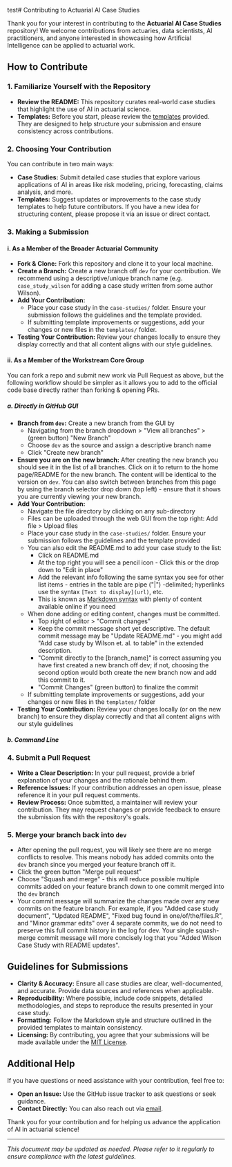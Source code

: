 test# Contributing to Actuarial AI Case Studies

Thank you for your interest in contributing to the **Actuarial AI Case Studies** repository! We welcome contributions from actuaries, data scientists, AI practitioners, and anyone interested in showcasing how Artificial Intelligence can be applied to actuarial work.

## How to Contribute

### 1. Familiarize Yourself with the Repository

- **Review the README:** This repository curates real-world case studies that highlight the use of AI in actuarial science.
- **Templates:** Before you start, please review the [templates](./templates/) provided. They are designed to help structure your submission and ensure consistency across contributions.

### 2. Choosing Your Contribution

You can contribute in two main ways:
- **Case Studies:** Submit detailed case studies that explore various applications of AI in areas like risk modeling, pricing, forecasting, claims analysis, and more.
- **Templates:** Suggest updates or improvements to the case study templates to help future contributors. If you have a new idea for structuring content, please propose it via an issue or direct contact.

### 3. Making a Submission

#### i. As a Member of the Broader Actuarial Community

- **Fork & Clone:** Fork this repository and clone it to your local machine.
- **Create a Branch:** Create a new branch off `dev` for your contribution. We recommend using a descriptive/unique branch name (e.g. `case_study_wilson` for adding a case study written from some author Wilson).
- **Add Your Contribution:** 
  - Place your case study in the `case-studies/` folder. Ensure your submission follows the guidelines and the template provided.
  - If submitting template improvements or suggestions, add your changes or new files in the `templates/` folder.
- **Testing Your Contribution:** Review your changes locally to ensure they display correctly and that all content aligns with our style guidelines.

#### ii. As a Member of the Workstream Core Group

You can fork a repo and submit new work via Pull Request as above, but the following workflow should be simpler as it allows you to add to the official code base directly rather than forking & opening PRs.

##### a. Directly in GitHub GUI

- **Branch from `dev`:** Create a new branch from the GUI by
  - Navigating from the branch dropdown > "View all branches" > (green button) "New Branch"
  - Choose `dev` as the source and assign a descriptive branch name
  - Click "Create new branch"
- **Ensure you are on the new branch:** After creating the new branch you should see it in the list of all branches. Click on it to return to the home page/README for the new branch. The content will be identical to the version on `dev`. You can also switch between branches from this page by using the branch selector drop down (top left) - ensure that it shows you are currently viewing your new branch.
- **Add Your Contribution:** 
  - Navigate the file directory by clicking on any sub-directory
  - Files can be uploaded through the web GUI from the top right: Add file > Upload files
  - Place your case study in the `case-studies/` folder. Ensure your submission follows the guidelines and the template provided
  - You can also edit the README.md to add your case study to the list:
    - Click on README.md
    - At the top right you will see a pencil icon - Click this or the drop down to "Edit in place"
    - Add the relevant info following the same syntax you see for other list items - entries in the table are pipe ("|") -delimited; hyperlinks use the syntax `[Text to display](url)`, etc.
    - This is known as [Markdown syntax](https://docs.github.com/en/get-started/writing-on-github/getting-started-with-writing-and-formatting-on-github/basic-writing-and-formatting-syntax) with plenty of content available online if you need
  - When done adding or editing content, changes must be committed.
    - Top right of editor > "Commit changes"
    - Keep the commit message short yet descriptive. The default commit message may be "Update README.md" - you might add "Add case study by Wilson et. al. to table" in the extended description.
    - "Commit directly to the [branch_name]" is correct assuming you have first created a new branch off dev; if not, choosing the second option would both create the new branch now and add this commit to it.
    - "Commit Changes" (green button) to finalize the commit
  - If submitting template improvements or suggestions, add your changes or new files in the `templates/` folder
- **Testing Your Contribution:** Review your changes locally (or on the new branch) to ensure they display correctly and that all content aligns with our style guidelines

##### b. Command Line

### 4. Submit a Pull Request

- **Write a Clear Description:** In your pull request, provide a brief explanation of your changes and the rationale behind them.
- **Reference Issues:** If your contribution addresses an open issue, please reference it in your pull request comments.
- **Review Process:** Once submitted, a maintainer will review your contribution. They may request changes or provide feedback to ensure the submission fits with the repository's goals.

### 5. Merge your branch back into `dev`

- After opening the pull request, you will likely see there are no merge conflicts to resolve. This means nobody has added commits onto the `dev` branch since you merged your feature branch off it.
- Click the green button "Merge pull request"
- Choose "Squash and merge" - this will reduce possible multiple commits added on your feature branch down to one commit merged into the `dev` branch
- Your commit message will summarize the changes made over any new commits on the feature branch. For example, if you "Added case study document", "Updated README", "Fixed bug found in one/of/the/files.R", and "Minor grammar edits" over 4 separate commits, we do not need to preserve this full commit history in the log for dev. Your single squash-merge commit message will more concisely log that you "Added Wilson Case Study with README updates".

## Guidelines for Submissions

- **Clarity & Accuracy:** Ensure all case studies are clear, well-documented, and accurate. Provide data sources and references when applicable.
- **Reproducibility:** Where possible, include code snippets, detailed methodologies, and steps to reproduce the results presented in your case study.
- **Formatting:** Follow the Markdown style and structure outlined in the provided templates to maintain consistency.
- **Licensing:** By contributing, you agree that your submissions will be made available under the [MIT License](./LICENSE).

## Additional Help

If you have questions or need assistance with your contribution, feel free to:
- **Open an Issue:** Use the GitHub issue tracker to ask questions or seek guidance.
- **Contact Directly:** You can also reach out via [email](mailto:simon.hatzesberger@gmail.com).

Thank you for your contribution and for helping us advance the application of AI in actuarial science!

---

*This document may be updated as needed. Please refer to it regularly to ensure compliance with the latest guidelines.*
